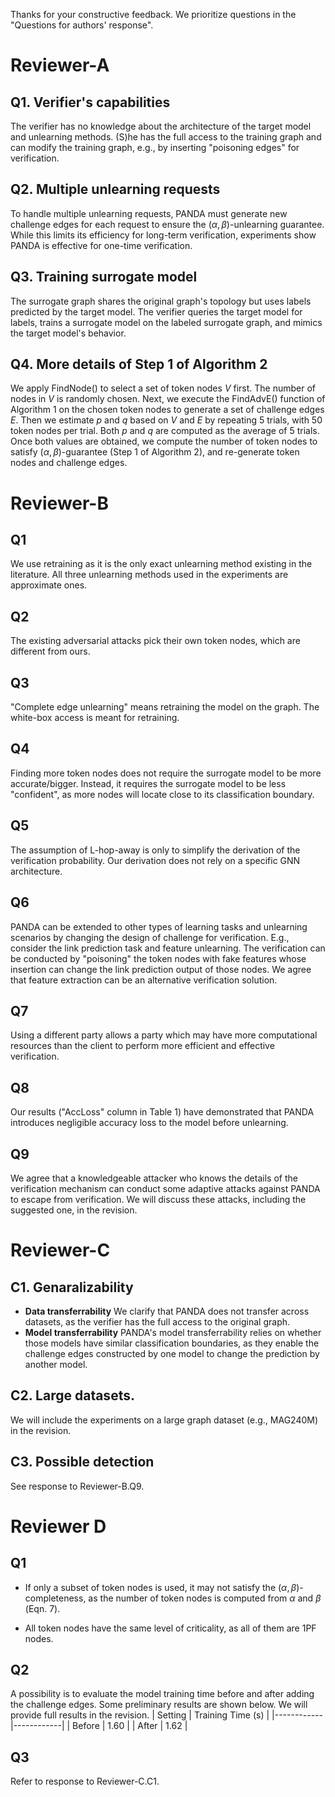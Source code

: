 <!-- Thanks for your constructive feedback. We seek to address the most significatn points.
# Reviewer A
## A1. Unclear threat model
***Verifier Capability.*** We assume a verifier, who can either be a clinet or a third party, has full access of the training graph as a client is also the data owner. In contrast, they only have a black-box access to the server. In particular, a verifier does not know about the architecture of the GNNs or the unlearning method employed by the server.

## A2. Limited scope and applicability
This paper cannot be extended to other graph tasks, such as graph classification, as the definition of a token node is specifically tied to node classification. However, the concept of PANDA could be adapted to other unlearning targets, such as node unlearning. We will include a discussion on the range of tasks and scenarios in the revision.

## A3. Confusing design
* We use the surrogate graph is identical to the original graph in most experiments. However, in Section 6.4 (Table 6(b)), we also consider a scenario where the surrogate graph is a subgraph of the original graph. PANDA shows an effective transferrability as it achieves relatively high $P_{TP}$ and $P_{TN}$ under this setting. 
* The values of $p$ and $q$ are estimated prior to verification. Once these values are obtained, Algorithm 2 can be initiated for verification. Specifically, we use a random number of challenge edges along with the algorithm proposed in Section 5.1 to identify multiple token nodes. The estimation of $p$ and $q$ is performed by analyzing the proportion of token nodes whose predictions change when all or subsets of the challenge edges are removed.

## A4. Insufficient evaluation
First, we would like to clarify that GraphEraser and GNNDelete are considered mainstream approximate unlearning methods. We will also consider adding more experiments focused on approximate unlearning in the revision.

## A5. Limited transferability
waiting for the experimental results

## A6. Computational requirements
(The paper would benefit from a more detailed analysis of the time and memory requirements of the algorithm. Given that the experiments were conducted using 8 A100 GPUs, which are costly resources, please provide a thorough analysis of computational demands to better assess PANDA's practicality and reproducibility.)
* ***Time Complexity.*** 

## A7. Experimental settings and results
* For most experiments, we use $\alpha, \beta = 0.9$, which provides a reasonable guarantee. In Table 4, however, we use 0.96 ($m=3$) to explore performance when the number of token nodes is below the theoretical value. For the incompleteness ratio, $s=20%$ indicates that the server cheats on only one edge when the number of challenge edges is 5. This represents the most stringent scenario for verification.
* We will consider using absolute differences in the revision.

## Questions for authors' response
### Q1. Could you please provide a more detailed description of the verifier's capabilities and knowledge in your threat model?
Please refer to A1.
### Q2. Is it possible to extend your verification method to handle multiple unlearning requests? 
Not done yet
### Q3. Could you clarify the process of training the surrogate model in Section 5.1?
### Q4. In Algorithm 2, how are the challenge edges used in step 1 generated, and are they different from those output by the algorithm?
Please refer to A3 for both Q3 and Q4.


# Reviewer B

## B1. Unclear or confusing scenario
* ***Intialization.*** We assume that there is a target model is trained on the original graph by the server in the beginning. 
* ***Training surrogate mdoel.*** The verifier trains a surrogate model on the original graph where is identical to the original graph as verifier has full access to the training data (or in Section 6.4, we consider a smaller surrogate trained on a surrogate graph where is subsampled from the original graph.).
* ***Finding token nodes and challenge edges.*** The verifier then identifies the token nodes and inserts the cooresponding challenge edges into the training graph.
* ***Continues learning.*** Under MLaaS setting, the server may continuesly update the model if the training dataset is changed, and preduce the poisoned model. 
* ***Verfication.*** The verfier sends the unlearning requests to the server to forget the challenge edges, and verifies the unlearning by checking the prediction of token nodes.

## B2. The setting suggests that training the full model is much more involved than verification so the surrogate model is expected to be much smaller or simpler. However, the prep times in Table 2, while smaller than what I'm guessing is training time, are not that much smaller and in some cases comparable (in CS). I do not get a sense that these are truly on different levels of effort asymptotically.

waiting for the experimental results

## B3. Lack of consideration of statistical validity. 
We will provide the standard deviation in the revisoin. And here are some preliminary results on CiteSeer dataset.

## B4 (Other comments 1). The descriptions of the models used in the experiment makes them sound tiny. 
Here are the number of parameters for each models.

## B5 (Other comments 2)
Please refer to B1.

## B6 (Other comments 3)
We will revise this statement in the revision.

## B7 (Small things)
We will address these comments in the revision.


## Questions for authors' response
### Q1.
We use retraining as an unlearning method for most of experiments.

## Q2. 
No. they are different as existing adversrial attacks do not have the step that idenfies token nodes.

## Q3. What is "complete edge unlearning" as in the "Verification efficiency" paragraph? I would guess it is retraining the full model without the unlearned edges but then the follow up phrase mentions that complete unlearning is done with "white-box access to the target model" which sounds like something other than retraining is done. Please explain.

Yes, the complete edge unlearning involves retraining the entire model without the unlearned edges. However, to verify unlearning locally, the verifier requires "white-box access" to the target model. This is why we emphasize the need for this assumption in the context of local verification.

## Q4. Does using the surrogate to find more than 1 token node and challenge sets require the surrogate to be more accurate/bigger/faithful to the target model?
No. 1PF token nodes are not strongly related to the performance of surrogate. It is an inherent property of a node rely on the graph and the target model.

## Q5. Section 7.1 states "This assumption holds when the real edges are at least L hops away from the token nodes, where L is the number of layers in the target model." This seems to be making some assumptions about the architecture of the model which I don't think is true in general. Please elaborate. Does the statement only apply to GCN with RelU activation as defined in the background? Unrelated, "GNN" is used in the appendix where "GCN" was intended.

In order to derive the theorectical guarantees of unlearning both real and challenge edges, we assume the real edges are at least L hops away. However, in practice we do not have this assumption as shown in Table 8.

## Q6. Can the methodology be adapted to tasks other than classification? Feature extraction might be the basis of many other downstream tasks so it might be good to consider that as a focus of verifying unlearning.
No. The methodology relies on the definition of node tokens, which is specifically designed for node classification tasks.

## Q7. What is the significance of the verifying being a different party from the client? What is gained in the formalism with this distinction?
A different party as the verifier have more resources (e.g. computational power) compared to a normal client, enabling it to train the surrogate model and prepare for verification.

## Q8. What effect could additional challenge edges have on utility of the model before they are unlearned?
Additional challenge edges may slightly reduce the model's utility. However, as shown in Table 1 ("AccLoss"), this effect is negligible.

## Q9. The detection of challenge edges stipulates that the service could detect each challenge edge but does not seem to consider detection of an entire set of edges. What if they keep track of challenge edges and realize that edges that affect the same token node are being asked to be unlearned in sequence? They don't even need to do anything special here other than keep track of incident nodes of the unlearning edges.
It is an interesting observation. However, we assume that the server does not have the knowledge of verification mechanism.

# Reviewer C

## C1. Assumes edge behavior and model consistency that may not hold universally
We assume that the verifier has the access to the training graph as they are the client who might be the data owner. For the model consistency, we empiricall demonsrate that PANDA have good transferrability as shown in Table 6(a).

## C2. Experiments lack large-scale, real-world datasets, limiting generalizability.
We will include a large-scale dataset in the revision.

## C3. Possible detection and removal
In section 6.5, we have demonstrated that $P_{TP}$ remains high after we apply the detection methods. In the revision, we will try more to check if PANDA could withstand adaptive attacks.

# Reviewer D
## D1. Upon reading the introduction, I found myself wondering about the criteria for selecting challenge edges and token nodes, which isn't addressed until Section 5. It would improve readability to either briefly introduce this in the introduction or indicate that it will be explained later.
We will improve the wording in the revision as suggested.

## D2. There are a few edge cases that would benefit from additional discussion. For example, what if the algorithm fails to identify 1PF nodes? How would using k-PF nodes impact the verification process and reliability? While a theoretical analysis can be left for future work, any insights here would be valuable.
Using k-PF token nodes will only impact finding token nodes (Section 5.1) as the bounds (Equations 10 and 11) would be slightly different resulting in the necessity probability (q) would be getting lower. In addition, the reliabbility will remain the same since the deviation of guarantees (Equations 5, 6, and 7) won't change.

## D3. Beyond accuracy loss, is there a way to measure the computational or time overhead introduced by adding verification?
Here are some preliminary results that we compare the running w/o challenge edges. we will provide the full results in the revision.

## D4. How does the architecture affect PANDA’s performance? The current evaluation does not provide insights into why PANDA’s effectiveness varies across different models.
According to Table 6(a), different architerctures of GNN models do not affect the performance of PANDA that much. The underlying reason is that different architectures perform similarly in terms of model utility and loss as shown in the table below. As a result, they have similar boundary. Therefore, 1PF token nodes identied on GCN are highly likely 1PF token nodes to GAT, GraphSAGE, and GIN.

## D5. How do variations in challenge edges and token nodes impact verification authenticity? For instance, what happens if a subset of token nodes is used, and how does the size of this subset affect verification? Among all token nodes, are some more critical to the process than others?
If only a subset of token nodes are using, it will not satisfy the verification guarantees as suggested in our theoretical analysis (Equations 5, 6, and 7). We can obserse this in Table 4 as the $P_{TP}$ is lower than 96% when $m=2$. $P_{T}$ is getting lower alone with the size of subset decreases. Since all token nodes are 1PF, there is no more critical nodes.

##Questions for authors' response
### Q1: refer to D5.
### Q2: refer to D3.
### Q3: refer to D4. -->



Thanks for your constructive feedback. We prioritize questions in the "Questions for authors' response".

# Reviewer-A

## Q1. Verifier's capabilities
The verifier has no knowledge about the architecture of the target model and unlearning methods. (S)he has the full access to the training graph and can modify the training graph, e.g., by inserting "poisoning edges" for verification.   

## Q2. Multiple unlearning requests
<!-- To handle multiple unlearning requests, PANDA has to generate a new set of challenge edges for each unlearning request to deliver the required $(\alpha, \beta)$-unlearning guarantee. We admit that this is a weakness of PANDA, as it may not be able to provide efficient long-term verification. But our experiments have demonstrated that PANDA is effective for one-time verification. -->

To handle multiple unlearning requests, PANDA must generate new challenge edges for each request to ensure the $(\alpha, \beta)$-unlearning guarantee. While this limits its efficiency for long-term verification, experiments show PANDA is effective for one-time verification.

## Q3. Training surrogate model
<!-- The surrogate graph has the same topology structure as the original graph. But its nodes are labeled with the ones predicted by the target model.  Specifically, the verifier labels the nodes in the surrogate graph with the labels obtained by querying the target model. Next, it trains the surrogate model on the labeled surrogate graph, so that the model mimics the behaviors of the target model. -->

The surrogate graph shares the original graph's topology but uses labels predicted by the target model. The verifier queries the target model for labels, trains a surrogate model on the labeled surrogate graph, and mimics the target model's behavior.

## Q4. More details of Step 1 of Algorithm 2
<!-- We randomly select a set of token nodes $V$ first. The number of nodes in $V$ is randomly chosen. Next, we execute the FindAdvE() function of Algorithm 1 on the chosen token nodes to generate a set of challenge edges $E$.  Then we estimate $p$ and $q$ based on $V$ and $E$ by repeating 5 trials, with 50 token nodes per trial. Both $p$ and $q$ are computed as the average of 5 trials. Once both values are obtained, we compute the number of token nodes to satisfy $(\alpha, \beta)$-guarantee (Step 1 of Algorithm 2), and re-generate token nodes and challenge edges.  -->

We apply FindNode() to select a set of token nodes $V$ first. The number of nodes in $V$ is randomly chosen. Next, we execute the FindAdvE() function of Algorithm 1 on the chosen token nodes to generate a set of challenge edges $E$.  Then we estimate $p$ and $q$ based on $V$ and $E$ by repeating 5 trials, with 50 token nodes per trial. Both $p$ and $q$ are computed as the average of 5 trials. Once both values are obtained, we compute the number of token nodes to satisfy $(\alpha, \beta)$-guarantee (Step 1 of Algorithm 2), and re-generate token nodes and challenge edges. 

# Reviewer-B

## Q1
We use retraining as it is the only exact unlearning method existing in the literature. All three unlearning methods used in the experiments are approximate ones. 

## Q2
The existing adversarial attacks pick their own token nodes, which are different from ours. 

## Q3
"Complete edge unlearning" means retraining the model on the graph. The white-box access is meant for retraining. 

## Q4
Finding more token nodes does not require the surrogate model to be more accurate/bigger. Instead, it requires the surrogate model to be less "confident", as more nodes will locate close to its classification boundary.  

## Q5
The assumption of L-hop-away is only to simplify the derivation of the verification probability. Our derivation does not rely on a specific GNN architecture. 

## Q6
PANDA can be extended to other types of learning tasks and unlearning scenarios by changing the design of challenge for verification. E.g., consider the link prediction task and feature unlearning. The verification can be conducted by "poisoning" the token nodes with fake features whose insertion can change the link prediction output of those nodes. We agree that feature extraction can be an alternative verification solution. 

## Q7
Using a different party allows a party which may have more computational resources than the client to perform more efficient and effective verification. 

## Q8
Our results ("AccLoss" column in Table 1) have demonstrated that PANDA introduces negligible accuracy loss to the model before unlearning.

## Q9
We agree that a knowledgeable attacker who knows the details of the verification mechanism can conduct some adaptive attacks against PANDA to escape from verification. We will discuss these attacks, including the suggested one, in the revision. 

# Reviewer-C

## C1. Genaralizability
- **Data transferrability** We clarify that PANDA does not transfer across datasets, as the verifier has the full access to the original graph. 
- **Model transferrability** PANDA's model transferrability relies on whether those models have similar classification boundaries, as they enable the challenge edges constructed by one model to change the prediction by another model. 

## C2. Large datasets.
We will include the experiments on a large graph dataset (e.g., MAG240M) in the revision.

## C3. Possible detection
See response to Reviewer-B.Q9. 

# Reviewer D

## Q1 
-  If only a subset of token nodes is used, it may not satisfy the $(\alpha, \beta)$-completeness, as the number of token nodes is computed from $\alpha$ and $\beta$ (Eqn. 7). 

- All token nodes have the same level of criticality, as all of them are 1PF nodes. 

## Q2
A possibility is to evaluate the model training time before and after adding the challenge edges. Some preliminary results are shown below. We will provide full results in the revision.
| Setting | Training Time (s) |
|------------|------------|
| Before | 1.60 |
| After | 1.62 |

## Q3
Refer to response to Reviewer-C.C1.
